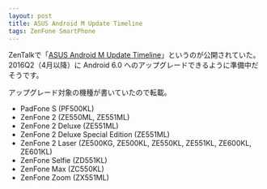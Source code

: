 ```yaml
---
layout: post
title: ASUS Android M Update Timeline
tags: ZenFone SmartPhone
---
```


ZenTalkで「[ASUS Android M Update Timeline](http://www.asus.com/zentalk/forum.php?mod=viewthread&tid=68552)」というのが公開されていた。  
2016Q2（4月以降）に Android 6.0 へのアップグレードできるように準備中だそうです。

アップグレード対象の機種が書いていたので転載。

* PadFone S (PF500KL)
* ZenFone 2 (ZE550ML, ZE551ML)
* ZenFone 2 Deluxe (ZE551ML)
* ZenFone 2 Deluxe Special Edition (ZE551ML)
* ZenFone 2 Laser (ZE500KG, ZE500KL, ZE550KL, ZE551KL, ZE600KL, ZE601KL)
* ZenFone Selfie (ZD551KL)
* ZenFone Max (ZC550KL)
* ZenFone Zoom (ZX551ML)